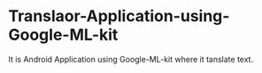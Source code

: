 # Translaor-Application-using-Google-ML-kit

It is Android Application using Google-ML-kit where it tanslate text.
